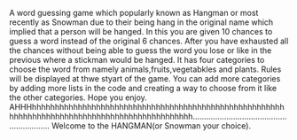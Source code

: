 A word guessing game which popularly known as Hangman or most recently as Snowman due to their being hang in the original name which implied that a person will be hanged.
In this you are given 10 chances to guess a word instead of the original 6 chances.
After you have exhausted all the chances without being able to guess the word you lose or like in the previous where a stickman would be hanged.
It has four categories to choose the word from namely animals,fruits,vegetabkles and plants.
Rules will be displayed at thwe styart of the game.
You can add more categories by adding more lists in the code and creating a way to choose from it like the other categories.
Hope you enjoy.
AHHHhhhhhhhhhhhhhhhhhhhhhhhhhhhhhhhhhhhhhhhhhhhhhhhhhhhhhhhhhhhhhhhhhhhhhhhhhhhhhhhhhhhhhhhhhhhhhhh............................................................
Welcome to the HANGMAN(or Snowman your choice).
